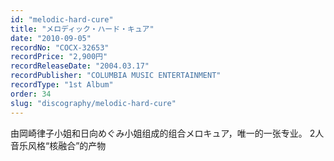 ```yaml
---
id: "melodic-hard-cure"
title: "メロディック・ハード・キュア"
date: "2010-09-05"
recordNo: "COCX-32653"
recordPrice: "2,900円"
recordReleaseDate: "2004.03.17"
recordPublisher: "COLUMBIA MUSIC ENTERTAINMENT"
recordType: "1st Album"
order: 34
slug: "discography/melodic-hard-cure"
---
```


由岡崎律子小姐和日向めぐみ小姐组成的组合メロキュア，唯一的一张专业。 2人音乐风格“核融合”的产物
